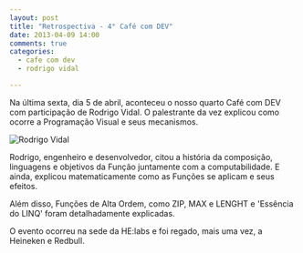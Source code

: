 ```yaml
---
layout: post
title: "Retrospectiva - 4° Café com DEV"
date: 2013-04-09 14:00
comments: true
categories:
  - cafe com dev
  - rodrigo vidal

---
```


Na última sexta, dia 5 de abril, aconteceu o nosso quarto Café com DEV com participação de Rodrigo Vidal. O palestrante da vez explicou como ocorre a Programação Visual e seus mecanismos.

<!-- more -->

![Rodrigo Vidal](/images/posts/rodrigo-vidal.jpg)

Rodrigo, engenheiro e desenvolvedor, citou a história da composição, linguagens e objetivos da Função juntamente com a computabilidade. E ainda, explicou matematicamente como as Funções se aplicam e seus efeitos.

Além disso, Funções de Alta Ordem, como ZIP, MAX e LENGHT e 'Essência do LINQ' foram detalhadamente explicadas.

O evento ocorreu na sede da HE:labs e foi regado, mais uma vez, a Heineken e Redbull.